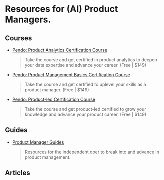 # Resources for (AI) Product Managers.

## Courses
- [Pendo: Product Analytics Certification Course](https://www.productledcertified.com/product-analytics)
  > Take the course and get certified in product analytics to deepen your data expertise and advance your career. (Free | $149)
- [Pendo: Product Management Basics Certification Course](https://www.productledcertified.com/product-management-basics)
  > Take the course and get certified to uplevel your skills as a product manager. (Free | $149)
- [Pendo: Product-led Certification Course](https://www.productledcertified.com/get-started)
  > Take the course and get product-led certified to grow your knowledge and advance your product career. (Free | $149)

## Guides
- [Product Manager Guides](https://pmstarterpack.com/)
  > Resources for the independent doer to break into and advance in product management.


## Articles
